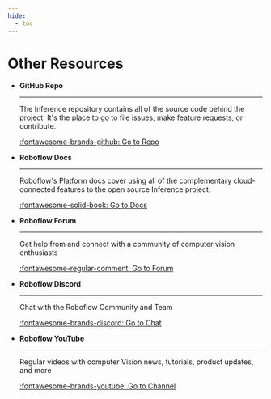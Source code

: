 ```yaml
---
hide:
  - toc
---
```


# Other Resources

<div class="grid cards" markdown>

- **GitHub Repo**

    ---

    The Inference repository contains all of the source code behind
    the project. It's the place to go to file issues, make feature
    requests, or contribute.

    [:fontawesome-brands-github: Go to Repo](https://github.com/roboflow/inference)

- **Roboflow Docs**

    ---

    Roboflow's Platform docs cover using all of the complementary
    cloud-connected features to the open source Inference project.

    [:fontawesome-solid-book: Go to Docs](https://docs.roboflow.com)

- **Roboflow Forum**

    ---

    Get help from and connect with a community of computer vision enthusiasts

    [:fontawesome-regular-comment: Go to Forum](https://discuss.roboflow.com)

- **Roboflow Discord**

    ---

    Chat with the Roboflow Community and Team

    [:fontawesome-brands-discord: Go to Chat](https://discord.gg/GbfgXGJ8Bk)

- **Roboflow YouTube**

    ---

    Regular videos with computer Vision news, tutorials, product updates, and more

    [:fontawesome-brands-youtube: Go to Channel](https://bit.ly/rf-yt-sub)

</div>